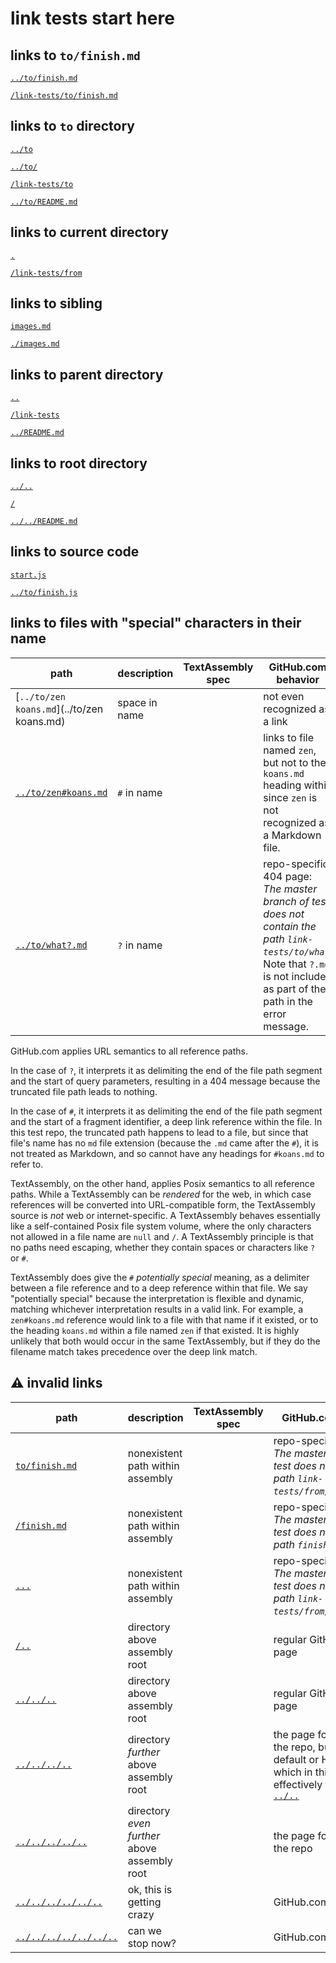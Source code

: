 # link tests start here

## links to `to/finish.md`

[`../to/finish.md`](../to/finish.md)

[`/link-tests/to/finish.md`](/link-tests/to/finish.md)


## links to `to` directory

[`../to`](../to)

[`../to/`](../to/)

[`/link-tests/to`](/link-tests/to)

[`../to/README.md`](../to/README.md)


## links to current directory

[`.`](.)

[`/link-tests/from`](/link-tests/from)


## links to sibling

[`images.md`](images.md)

[`./images.md`](./images.md)


## links to parent directory

[`..`](..)

[`/link-tests`](/link-tests)

[`../README.md`](../README.md)


## links to root directory

[`../..`](../..)

[`/`](/)

[`../../README.md`](../../README.md)


## links to source code

[`start.js`](start.js)

[`../to/finish.js`](../to/finish.js)

## links to files with "special" characters in their name


| path                                       | description   | TextAssembly spec | GitHub.com behavior                                          |
| ------------------------------------------ | ------------- | ----------------- | ------------------------------------------------------------ |
| [`../to/zen koans.md`](../to/zen koans.md) | space in name |                   | not even recognized as a link                                |
| [`../to/zen#koans.md`](../to/zen#koans.md) | `#` in name   |                   | links to file named `zen`, but not to the `koans.md` heading within since `zen` is not recognized as a Markdown file. |
| [`../to/what?.md`](../to/what?.md)         | `?` in name   |                   | repo-specific 404 page: *The master branch of test does not contain the path `link-tests/to/what`.* Note that `?.md` is not included as part of the path in the error message. |

GitHub.com applies URL semantics to all reference paths.

In the case of `?`, it interprets it as delimiting the end of the file path segment and the start of query parameters, resulting in a 404 message because the truncated file path leads to nothing.

In the case of `#`, it interprets it as delimiting the end of the file path segment and the start of a fragment identifier, a deep link reference within the file. In this test repo, the truncated path happens to lead to a file, but since that file's name has no `md` file extension (because the `.md` came after the `#`), it is not treated as Markdown, and so cannot have any headings for `#koans.md` to refer to.

TextAssembly, on the other hand, applies Posix semantics to all reference paths. While a TextAssembly can be *rendered* for the web, in which case references will be converted into URL-compatible form, the TextAssembly source is *not* web or internet-specific. A TextAssembly behaves essentially like a self-contained Posix file system volume, where the only characters not allowed in a file name are `null` and `/`. A TextAssembly principle is that no paths need escaping, whether they contain spaces or characters like `?` or
`#`.

TextAssembly does give the `#` *potentially special* meaning, as a delimiter between a file reference and to a deep reference within that file. We say "potentially special" because the interpretation is flexible and dynamic, matching whichever interpretation results in a valid link. For example, a `zen#koans.md` reference would link to a file with that name if it existed, or to the heading `koans.md` within a file named `zen` if that existed. It is highly unlikely that both would occur in the same TextAssembly, but if they do the filename match takes precedence over the deep link match.


## ⚠️ invalid links

| path                                           | description                                  | TextAssembly spec | GitHub.com behavior                                                                                                                  |
|------------------------------------------------|----------------------------------------------|-------------------|--------------------------------------------------------------------------------------------------------------------------------------|
| [`to/finish.md`](to/finish.md)                 | nonexistent path within assembly             |                   | repo-specific 404 page: *The master branch of test does not contain the path `link-tests/from/to/finish.md`.*                        |
| [`/finish.md`](/finish.md)                     | nonexistent path within assembly             |                   | repo-specific 404 page: *The master branch of test does not contain the path `finish.md`.*                                           |
| [`...`](...)                                   | nonexistent path within assembly             |                   | repo-specific 404 page: *The master branch of test does not contain the path `link-tests/from/...`.*                                 |
| [`/..`](/..)                                   | directory above assembly root                |                   | regular GitHub.com  404 page                                                                                                         |
| [`../../..`](../../..)                         | directory above assembly root                |                   | regular GitHub.com  404 page                                                                                                         |
| [`../../../..`](../../../..)                   | directory *further* above assembly root      |                   | the page for the root of the repo, but to the default or HEAD branch, which in this case is effectively the same as [`../..`](../..) |
| [`../../../../..`](../../../../..)             | directory *even further* above assembly root |                   | the page for the owner of the repo                                                                                                   |
| [`../../../../../..`](../../../../../..)       | ok, this is getting crazy                    |                   | GitHub.com home page                                                                                                                 |
| [`../../../../../../..`](../../../../../../..) | can we stop now?                             |                   | GitHub.com home page                                                                                                                 |

